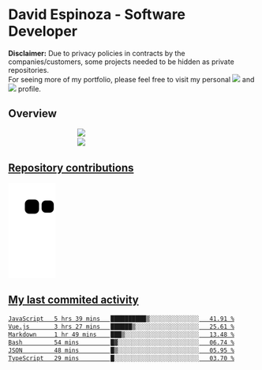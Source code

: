 # David Espinoza - Software Developer
<div id="links">
  <p>
    <strong>Disclaimer:</strong> Due to privacy policies in contracts by the companies/customers, some projects needed to be hidden as private repositories. <br />
For seeing more of my portfolio, please feel free to visit my personal <a href="https://davidespinoza.dev" target="_blank"><img src="https://img.shields.io/badge/website-000000?style=for-the-badge&logo=About.me&logoColor=white" target="_blank"></a> and <a href="https://www.linkedin.com/in/despinozap" target="_blank"><img src="https://img.shields.io/badge/LinkedIn-0077B5?style=for-the-badge&logo=linkedin&logoColor=white" target="_blank"></a> profile.
  </p>
</div>

## Overview

<div id="stats">
  <a href="https://github.com/despinozap">
  <img height="180em" style="margin: 0em 10em;" src="https://github-readme-stats.vercel.app/api?username=despinozap&show_icons=true&include_all_commits=true&count_private=true&theme=default"/>
  <img height="180em" style="margin: 0em 10em;" src="https://github-readme-stats.vercel.app/api/top-langs/?username=despinozap&layout=compact&langs_count=7&theme=default"/>
</div>
 
## Repository contributions
<div id="snake"> 

  ![Snake animation](https://github.com/despinozap/despinozap/blob/output/github-contribution-grid-snake.svg)
</div>

## My last commited activity
<!--START_SECTION:waka-->

```text
JavaScript   5 hrs 39 mins   ██████████▒░░░░░░░░░░░░░░   41.91 %
Vue.js       3 hrs 27 mins   ██████▒░░░░░░░░░░░░░░░░░░   25.61 %
Markdown     1 hr 49 mins    ███▒░░░░░░░░░░░░░░░░░░░░░   13.48 %
Bash         54 mins         █▓░░░░░░░░░░░░░░░░░░░░░░░   06.74 %
JSON         48 mins         █▒░░░░░░░░░░░░░░░░░░░░░░░   05.95 %
TypeScript   29 mins         █░░░░░░░░░░░░░░░░░░░░░░░░   03.70 %
```

<!--END_SECTION:waka-->
